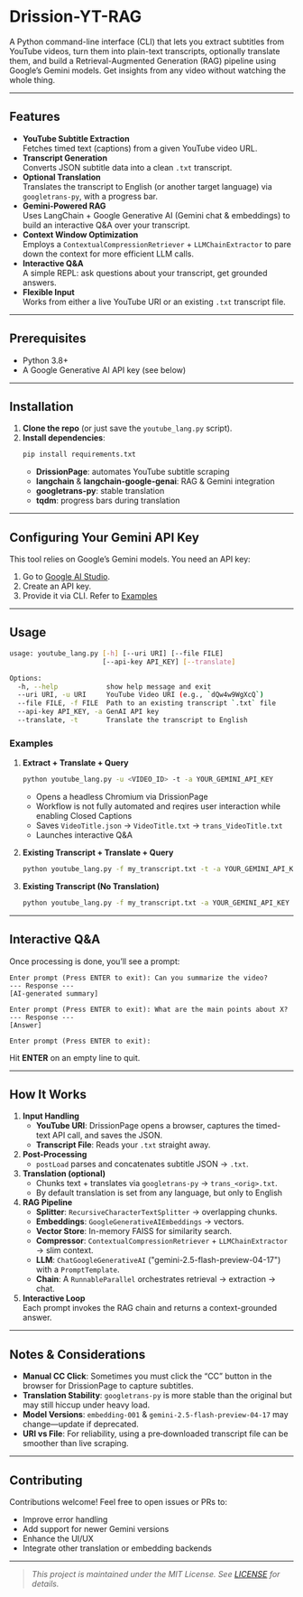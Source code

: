 # Drission-YT-RAG

A Python command-line interface (CLI) that lets you extract subtitles from YouTube videos, turn them into plain-text transcripts, optionally translate them, and build a Retrieval-Augmented Generation (RAG) pipeline using Google’s Gemini models. Get insights from any video without watching the whole thing.

---

## Features

- **YouTube Subtitle Extraction**  
  Fetches timed text (captions) from a given YouTube video URL.
- **Transcript Generation**  
  Converts JSON subtitle data into a clean `.txt` transcript.
- **Optional Translation**  
  Translates the transcript to English (or another target language) via `googletrans-py`, with a progress bar.
- **Gemini-Powered RAG**  
  Uses LangChain + Google Generative AI (Gemini chat & embeddings) to build an interactive Q&A over your transcript.
- **Context Window Optimization**  
  Employs a `ContextualCompressionRetriever` + `LLMChainExtractor` to pare down the context for more efficient LLM calls.
- **Interactive Q&A**  
  A simple REPL: ask questions about your transcript, get grounded answers.
- **Flexible Input**  
  Works from either a live YouTube URI or an existing `.txt` transcript file.

---

## Prerequisites

- Python 3.8+
- A Google Generative AI API key (see below)

---

## Installation

1. **Clone the repo** (or just save the `youtube_lang.py` script).  
2. **Install dependencies**:
   ```bash
   pip install requirements.txt
   ```
   - **DrissionPage**: automates YouTube subtitle scraping  
   - **langchain** & **langchain-google-genai**: RAG & Gemini integration  
   - **googletrans-py**: stable translation  
   - **tqdm**: progress bars during translation  

---

## Configuring Your Gemini API Key

This tool relies on Google’s Gemini models. You need an API key:

1. Go to [Google AI Studio](https://aistudio.google.com/apikey).  
2. Create an API key.
3. Provide it via CLI. Refer to [Examples](https://github.com/djmahe4/Drission-YT-RAG/blob/main/README.md#examples)

---

## Usage

```bash
usage: youtube_lang.py [-h] [--uri URI] [--file FILE]
                       [--api-key API_KEY] [--translate]

Options:
  -h, --help            show help message and exit
  --uri URI, -u URI     YouTube Video URI (e.g., `dQw4w9WgXcQ`)
  --file FILE, -f FILE  Path to an existing transcript `.txt` file
  --api-key API_KEY, -a GenAI API key
  --translate, -t       Translate the transcript to English
```

### Examples

1. **Extract + Translate + Query**  
   ```bash
   python youtube_lang.py -u <VIDEO_ID> -t -a YOUR_GEMINI_API_KEY
   ```
   - Opens a headless Chromium via DrissionPage
   - Workflow is not fully automated and reqires user interaction while enabling Closed Captions
   - Saves `VideoTitle.json` → `VideoTitle.txt` → `trans_VideoTitle.txt`  
   - Launches interactive Q&A  

2. **Existing Transcript + Translate + Query**  
   ```bash
   python youtube_lang.py -f my_transcript.txt -t -a YOUR_GEMINI_API_KEY
   ```

3. **Existing Transcript (No Translation)**  
   ```bash
   python youtube_lang.py -f my_transcript.txt -a YOUR_GEMINI_API_KEY
   ```

---

## Interactive Q&A

Once processing is done, you’ll see a prompt:

```text
Enter prompt (Press ENTER to exit): Can you summarize the video?
--- Response ---
[AI-generated summary]

Enter prompt (Press ENTER to exit): What are the main points about X?
--- Response ---
[Answer]

Enter prompt (Press ENTER to exit):
```

Hit **ENTER** on an empty line to quit.

---

## How It Works

1. **Input Handling**  
   - **YouTube URI**: DrissionPage opens a browser, captures the timed-text API call, and saves the JSON.
   - **Transcript File**: Reads your `.txt` straight away.
2. **Post-Processing**  
   - `postLoad` parses and concatenates subtitle JSON → `.txt`.
3. **Translation (optional)**  
   - Chunks text + translates via `googletrans-py` → `trans_<orig>.txt`.
   - By default translation is set from any language, but only to English
4. **RAG Pipeline**  
   - **Splitter**: `RecursiveCharacterTextSplitter` → overlapping chunks.  
   - **Embeddings**: `GoogleGenerativeAIEmbeddings` → vectors.  
   - **Vector Store**: In-memory FAISS for similarity search.  
   - **Compressor**: `ContextualCompressionRetriever` + `LLMChainExtractor` → slim context.  
   - **LLM**: `ChatGoogleGenerativeAI` ("gemini-2.5-flash-preview-04-17") with a `PromptTemplate`.  
   - **Chain**: A `RunnableParallel` orchestrates retrieval → extraction → chat.
5. **Interactive Loop**  
   Each prompt invokes the RAG chain and returns a context-grounded answer.

---

## Notes & Considerations

- **Manual CC Click**: Sometimes you must click the “CC” button in the browser for DrissionPage to capture subtitles.  
- **Translation Stability**: `googletrans-py` is more stable than the original but may still hiccup under heavy load.  
- **Model Versions**: `embedding-001` & `gemini-2.5-flash-preview-04-17` may change—update if deprecated.  
- **URI vs File**: For reliability, using a pre‐downloaded transcript file can be smoother than live scraping.

---

## Contributing

Contributions welcome! Feel free to open issues or PRs to:

- Improve error handling  
- Add support for newer Gemini versions  
- Enhance the UI/UX  
- Integrate other translation or embedding backends  

---

> _This project is maintained under the MIT License. See [LICENSE](./LICENSE) for details._
